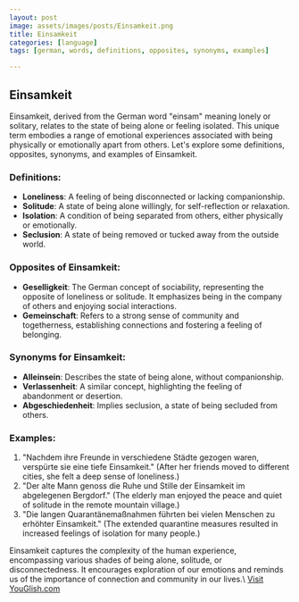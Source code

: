 ```yaml
---
layout: post
image: assets/images/posts/Einsamkeit.png
title: Einsamkeit
categories: [language]
tags: [german, words, definitions, opposites, synonyms, examples]

---
```


## Einsamkeit

Einsamkeit, derived from the German word "einsam" meaning lonely or solitary, relates to the state of being alone or feeling isolated. This unique term embodies a range of emotional experiences associated with being physically or emotionally apart from others. Let's explore some definitions, opposites, synonyms, and examples of Einsamkeit.

### Definitions:
- **Loneliness**: A feeling of being disconnected or lacking companionship.
- **Solitude**: A state of being alone willingly, for self-reflection or relaxation.
- **Isolation**: A condition of being separated from others, either physically or emotionally.
- **Seclusion**: A state of being removed or tucked away from the outside world.

### Opposites of Einsamkeit:
- **Geselligkeit**: The German concept of sociability, representing the opposite of loneliness or solitude. It emphasizes being in the company of others and enjoying social interactions.
- **Gemeinschaft**: Refers to a strong sense of community and togetherness, establishing connections and fostering a feeling of belonging.

### Synonyms for Einsamkeit:
- **Alleinsein**: Describes the state of being alone, without companionship.
- **Verlassenheit**: A similar concept, highlighting the feeling of abandonment or desertion.
- **Abgeschiedenheit**: Implies seclusion, a state of being secluded from others.

### Examples:
1. "Nachdem ihre Freunde in verschiedene Städte gezogen waren, verspürte sie eine tiefe Einsamkeit." (After her friends moved to different cities, she felt a deep sense of loneliness.)
2. "Der alte Mann genoss die Ruhe und Stille der Einsamkeit im abgelegenen Bergdorf." (The elderly man enjoyed the peace and quiet of solitude in the remote mountain village.)
3. "Die langen Quarantänemaßnahmen führten bei vielen Menschen zu erhöhter Einsamkeit." (The extended quarantine measures resulted in increased feelings of isolation for many people.)

Einsamkeit captures the complexity of the human experience, encompassing various shades of being alone, solitude, or disconnectedness. It encourages exploration of our emotions and reminds us of the importance of connection and community in our lives.\ <a id="yg-widget-0" class="youglish-widget" data-query="Einsamkeit" data-lang="german" data-components="8412" data-auto-start="0" data-bkg-color="theme_light" data-title="How%20to%20pronounce%20Einsamkeit%20in%20German"  rel="nofollow" href="https://youglish.com">Visit YouGlish.com</a><script async src="https://youglish.com/public/emb/widget.js" charset="utf-8"></script>